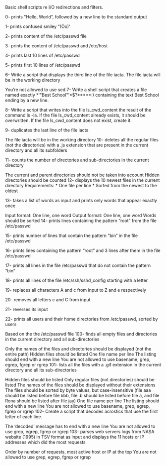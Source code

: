 Basic shell scripts re I/O redirections and filters.

0- prints "Hello, World”, followed by a new line to the standard output

1- prints confused smiley "(Ôo)'

2- prints content of the /etc/passwd file

3- prints the content of /etc/passwd and /etc/host

4- prints last 10 lines of /etc/passwd

5- prints first 10 lines of /etc/passwd

6- Write a script that displays the third line of the file iacta. The file iacta will be in the working directory

You’re not allowed to use sed
7- Write a shell script that creates a file named exactly *\'"Best School"'\*$?*****:) containing the text Best School ending by a new line.

8- Write a script that writes into the file ls_cwd_content the result of the command ls -la. If the file ls_cwd_content already exists, it should be overwritten. If the file ls_cwd_content does not exist, create it.

9- duplicates the last line of the file iacta

The file iacta will be in the working directory
10- deletes all the regular files (not the directories) with a .js extension that are present in the current directory and all its subfolders

11- counts the number of directories and sub-directories in the current directory

The current and parent directories should not be taken into account
Hidden directories should be counted
12- displays the 10 newest files in the current directory Requirements: * One file per line * Sorted from the newest to the oldest

13- takes a list of words as input and prints only words that appear exactly once

Input format: One line, one word
Output format: One line, one word
Words should be sorted
14- prints lines containing the pattern “root” from the file /etc/passwd

15- prints number of lines that contain the pattern “bin” in the file /etc/passwd

16- prints lines containing the pattern “root” and 3 lines after them in the file /etc/passwd

17- prints all lines in the file /etc/passwd that do not contain the pattern “bin”

18- prints all lines of the file /etc/ssh/sshd_config starting with a letter

19- replaces all characters A and c from input to Z and e respectively

20- removes all letters c and C from input

21- reverses its input

22- prints all users and their home directories from /etc/passwd, sorted by users

Based on the the /etc/passwd file
100- finds all empty files and directories in the current directory and all sub-directories

Only the names of the files and directories should be displayed (not the entire path)
Hidden files should be listed
One file name per line
The listing should end with a new line
You are not allowed to use basename, grep, egrep, fgrep or rgrep
101- lists all the files with a .gif extension in the current directory and all its sub-directories

Hidden files should be listed
Only regular files (not directories) should be listed
The names of the files should be displayed without their extensions
The files should be sorted by byte values, but case-insensitive (file aaa should be listed before file bbb, file .b should be listed before file a, and file Rona should be listed after file jay)
One file name per line
The listing should end with a new line
You are not allowed to use basename, grep, egrep, fgrep or rgrep
102- Create a script that decodes acrostics that use the first letter of each line.

The ‘decoded’ message has to end with a new line
You are not allowed to use grep, egrep, fgrep or rgrep
103- parses web servers logs from NASA website (1995) in TSV format as input and displays the 11 hosts or IP addresses which did the most requests

Order by number of requests, most active host or IP at the top
You are not allowed to use grep, egrep, fgrep or rgrep
